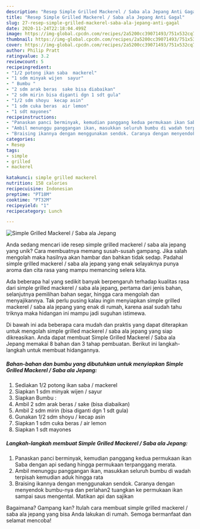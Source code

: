 ```yaml
---
description: "Resep Simple Grilled Mackerel / Saba ala Jepang Anti Gagal"
title: "Resep Simple Grilled Mackerel / Saba ala Jepang Anti Gagal"
slug: 27-resep-simple-grilled-mackerel-saba-ala-jepang-anti-gagal
date: 2020-11-24T22:18:04.499Z
image: https://img-global.cpcdn.com/recipes/2a5200cc39071493/751x532cq70/simple-grilled-mackerel-saba-ala-jepang-foto-resep-utama.jpg
thumbnail: https://img-global.cpcdn.com/recipes/2a5200cc39071493/751x532cq70/simple-grilled-mackerel-saba-ala-jepang-foto-resep-utama.jpg
cover: https://img-global.cpcdn.com/recipes/2a5200cc39071493/751x532cq70/simple-grilled-mackerel-saba-ala-jepang-foto-resep-utama.jpg
author: Philip Pratt
ratingvalue: 3.2
reviewcount: 5
recipeingredient:
- "1/2 potong ikan saba  mackerel"
- "1 sdm minyak wijen  sayur"
- " Bumbu "
- "2 sdm arak beras  sake bisa diabaikan"
- "2 sdm mirin bisa diganti dgn 1 sdt gula"
- "1/2 sdm shoyu  kecap asin"
- "1 sdm cuka beras  air lemon"
- "1 sdt mayones"
recipeinstructions:
- "Panaskan panci berminyak, kemudian panggang kedua permukaan ikan Saba dengan api sedang hingga permukaan terpanggang merata."
- "Ambil menunggu panggangan ikan, masukkan seluruh bumbu di wadah terpisah kemudian aduk hingga rata"
- "Braising ikannya dengan menggunakan sendok. Caranya dengan menyendok bumbu-nya dan perlahan2 tuangkan ke permukaan ikan sampai saus mengental. Matikan api dan sajikan"
categories:
- Resep
tags:
- simple
- grilled
- mackerel

katakunci: simple grilled mackerel 
nutrition: 158 calories
recipecuisine: Indonesian
preptime: "PT18M"
cooktime: "PT32M"
recipeyield: "1"
recipecategory: Lunch

---
```



![Simple Grilled Mackerel / Saba ala Jepang](https://img-global.cpcdn.com/recipes/2a5200cc39071493/751x532cq70/simple-grilled-mackerel-saba-ala-jepang-foto-resep-utama.jpg)

Anda sedang mencari ide resep simple grilled mackerel / saba ala jepang yang unik? Cara membuatnya memang susah-susah gampang. Jika salah mengolah maka hasilnya akan hambar dan bahkan tidak sedap. Padahal simple grilled mackerel / saba ala jepang yang enak selayaknya punya aroma dan cita rasa yang mampu memancing selera kita.

Ada beberapa hal yang sedikit banyak berpengaruh terhadap kualitas rasa dari simple grilled mackerel / saba ala jepang, pertama dari jenis bahan, selanjutnya pemilihan bahan segar, hingga cara mengolah dan menyajikannya. Tak perlu pusing kalau ingin menyiapkan simple grilled mackerel / saba ala jepang yang enak di rumah, karena asal sudah tahu triknya maka hidangan ini mampu jadi suguhan istimewa.




Di bawah ini ada beberapa cara mudah dan praktis yang dapat diterapkan untuk mengolah simple grilled mackerel / saba ala jepang yang siap dikreasikan. Anda dapat membuat Simple Grilled Mackerel / Saba ala Jepang memakai 8 bahan dan 3 tahap pembuatan. Berikut ini langkah-langkah untuk membuat hidangannya.

<!--inarticleads1-->

##### Bahan-bahan dan bumbu yang dibutuhkan untuk menyiapkan Simple Grilled Mackerel / Saba ala Jepang:

1. Sediakan 1/2 potong ikan saba / mackerel
1. Siapkan 1 sdm minyak wijen / sayur
1. Siapkan  Bumbu :
1. Ambil 2 sdm arak beras / sake (bisa diabaikan)
1. Ambil 2 sdm mirin (bisa diganti dgn 1 sdt gula)
1. Gunakan 1/2 sdm shoyu / kecap asin
1. Siapkan 1 sdm cuka beras / air lemon
1. Siapkan 1 sdt mayones




<!--inarticleads2-->

##### Langkah-langkah membuat Simple Grilled Mackerel / Saba ala Jepang:

1. Panaskan panci berminyak, kemudian panggang kedua permukaan ikan Saba dengan api sedang hingga permukaan terpanggang merata.
1. Ambil menunggu panggangan ikan, masukkan seluruh bumbu di wadah terpisah kemudian aduk hingga rata
1. Braising ikannya dengan menggunakan sendok. Caranya dengan menyendok bumbu-nya dan perlahan2 tuangkan ke permukaan ikan sampai saus mengental. Matikan api dan sajikan




Bagaimana? Gampang kan? Itulah cara membuat simple grilled mackerel / saba ala jepang yang bisa Anda lakukan di rumah. Semoga bermanfaat dan selamat mencoba!
